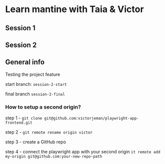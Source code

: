# Learn mantine with Taia & Victor

## Session 1 
<!-- To add info -->

## Session 2

 ## General info

Testing the project feature

start branch: `session-2-start`

final branch `session-2-final`

### How to setup a second origin?

step 1 - `git clone git@github.com:victorjeman/playwright-app-frontend.git`

step 2 - `git remote rename origin victor`

step 3 - create a GitHub repo

step 4 - connect the playwright app with your second origin `it remote add my-origin git@github.com:your-new-repo-path`

